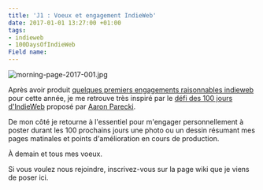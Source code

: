 ```yaml
---
title: 'J1 : Voeux et engagement IndieWeb'
date: 2017-01-01 13:27:00 +01:00
tags:
- indieweb
- 100DaysOfIndieWeb
Field name: 
---
```


![morning-page-2017-001.jpg](/uploads/morning-page-2017-001.jpg)
 
Après avoir produit [quelques premiers engagements raisonnables indieweb](https://indieweb.org/2017-01-01-commitments#Christophe_Ducamp) pour cette année, je me retrouve très inspiré par le [défi des 100 jours d'IndieWeb](https://aaronparecki.com/tag/100daysofindieweb) proposé par <span class="h-card">[Aaron Parecki](https://aaronparecki.com/tag/100daysofindieweb)</span>. 

De mon côté je retourne à l'essentiel pour m'engager personnellement à poster durant les 100 prochains jours une photo ou un dessin résumant mes pages matinales et points d'amélioration en cours de production. 

À demain et tous mes voeux.

Si vous voulez nous rejoindre, inscrivez-vous sur la page wiki que je viens de poser ici.